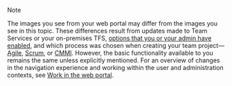 
<a id="image-diff"></a>  

>[!NOTE]  
>The images you see from your web portal may differ from the images you see in this topic. These differences result from updates made to Team Services or your on-premises TFS, [options that you or your admin have enabled](/docs/collaborate/preview-features), and which process was chosen when creating your team project&mdash;[Agile](/docs/work/guidance/agile-process), [Scrum](/docs/work/guidance/scrum-process), or [CMMI](/docs/work/guidance/cmmi-process). However, the basic functionality available to you remains the same unless explicitly mentioned. For an overview of changes in the navigation experience and working within the user and administration contexts, see [Work in the web portal](/docs/connect/work-web-portal#admin-context). 

